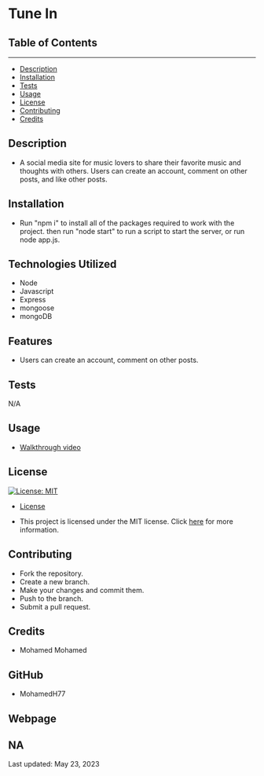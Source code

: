 # Tune In 

## Table of Contents

---

- [Description](#description)
- [Installation](#installation)
- [Tests](#tests)
- [Usage](#usage)
- [License](#license)
- [Contributing](#contributing)
- [Credits](#credits)

## Description

- A social media site for music lovers to share their favorite music and thoughts with others. Users can create an account, comment on other posts, and like other posts.

## Installation

- Run "npm i" to install all of the packages required to work with the project. then run "node start" to run a script to start the server, or run node app.js.

## Technologies Utilized

- Node
- Javascript
- Express
- mongoose
- mongoDB


## Features
- Users can create an account, comment on other posts.
## Tests

N/A

## Usage

- [Walkthrough video](https://drive.google.com/file/d/1TO96Qo9MipGFKTf8VEoLSgUiKWAFuxpA/view)

## License

[![License: MIT](https://img.shields.io/badge/License-MIT-yellow.svg)](https://opensource.org/licenses/MIT)

- [License](#license)

- This project is licensed under the MIT license. Click [here](https://choosealicense.com/licenses/mit/) for more information.

## Contributing

 - Fork the repository.
 - Create a new branch.
 - Make your changes and commit them.
 - Push to the branch.
 - Submit a pull request.

## Credits
- Mohamed Mohamed

## GitHub

- MohamedH77

## Webpage
NA
---

Last updated: May 23, 2023
